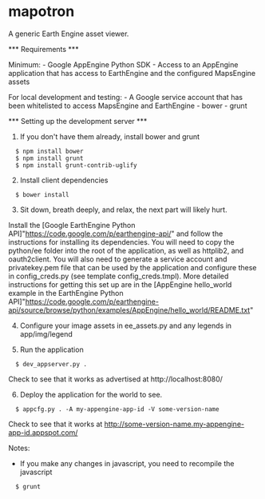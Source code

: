 mapotron
========

A generic Earth Engine asset viewer.

*** Requirements ***

  Minimum:
    - Google AppEngine Python SDK
    - Access to an AppEngine application that has access to EarthEngine and
      the configured MapsEngine assets

  For local development and testing:
    - A Google service account that has been whitelisted to access
      MapsEngine and EarthEngine
    - bower
    - grunt

*** Setting up the development server ***

1. If you don't have them already, install bower and grunt

```
  $ npm install bower
  $ npm install grunt
  $ npm install grunt-contrib-uglify
```

2. Install client dependencies

```
  $ bower install
```

3. Sit down, breath deeply, and relax, the next part will likely hurt.

Install the [Google EarthEngine Python API]"https://code.google.com/p/earthengine-api/"
and follow the instructions for installing its dependencies. You will need to copy the
python/ee folder into the root of the application, as well as httplib2, and oauth2client.
You will also need to generate a service account and privatekey.pem file that can
be used by the application and configure these in config_creds.py
(see template config_creds.tmpl). More detailed instructions for getting this set up are
in the [AppEngine hello_world example in the EarthEngine Python API]"https://code.google.com/p/earthengine-api/source/browse/python/examples/AppEngine/hello_world/README.txt"


4. Configure your image assets in ee_assets.py and any legends in app/img/legend

5. Run the application

```
  $ dev_appserver.py .
```

Check to see that it works as advertised at http://localhost:8080/

6. Deploy the application for the world to see.

```
  $ appcfg.py . -A my-appengine-app-id -V some-version-name
```

Check to see that it works at http://some-version-name.my-appengine-app-id.appspot.com/

Notes:

- If you make any changes in javascript, you need to recompile the javascript

```
  $ grunt
```
